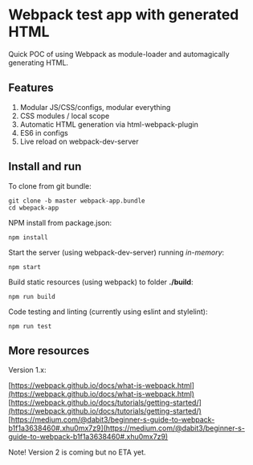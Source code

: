 # Webpack test app with generated HTML

Quick POC of using Webpack as module-loader and automagically generating HTML.

## Features

1.  Modular JS/CSS/configs, modular everything
1.  CSS modules / local scope
1.  Automatic HTML generation via html-webpack-plugin
1.  ES6 in configs
1.  Live reload on webpack-dev-server


## Install and run

To clone from git bundle:

~~~
git clone -b master webpack-app.bundle
cd wbepack-app
~~~

NPM install from package.json:

~~~
npm install
~~~

Start the server (using webpack-dev-server) running *in-memory*:

~~~
npm start
~~~

Build static resources (using webpack) to folder **./build**:

~~~
npm run build
~~~

Code testing and linting (currently using eslint and stylelint):

~~~
npm run test
~~~


## More resources

Version 1.x:

[https://webpack.github.io/docs/what-is-webpack.html](https://webpack.github.io/docs/what-is-webpack.html)
[https://webpack.github.io/docs/tutorials/getting-started/](https://webpack.github.io/docs/tutorials/getting-started/)
[https://medium.com/@dabit3/beginner-s-guide-to-webpack-b1f1a3638460#.xhu0mx7z9](https://medium.com/@dabit3/beginner-s-guide-to-webpack-b1f1a3638460#.xhu0mx7z9)

Note! Version 2 is coming but no ETA yet.
